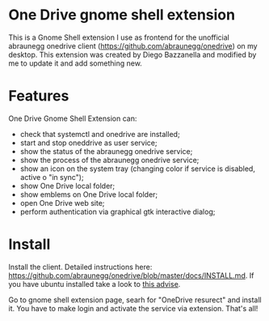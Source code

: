 # One Drive gnome shell extension

This is a Gnome Shell extension I use as frontend for the unofficial abraunegg onedrive client (https://github.com/abraunegg/onedrive) on my desktop.
This extension was created by Diego Bazzanella and modified by me to update it and add something new.

# Features

One Drive Gnome Shell Extension can: 

- check that systemctl and onedrive are installed;
- start and stop oneddrive as user service;
- show the status of the abraunegg onedrive service;
- show the process of the abraunegg onedrive service;
- show an icon on the system tray (changing color if service is disabled, active o "in sync");
- show One Drive local folder;
- show emblems on One Drive local folder;
- open One Drive web site;
- perform authentication via graphical gtk interactive dialog;

# Install

Install the client. Detailed instructions here: https://github.com/abraunegg/onedrive/blob/master/docs/INSTALL.md. If you have ubuntu installed take a look to <a href="https://github.com/abraunegg/onedrive/blob/master/docs/INSTALL.md#important-information-for-all-ubuntu-and-ubuntu-based-distribution-users">this advise</a>.

Go to gnome shell extension page, searh for "OneDrive resurect" and install it. You have to make login and activate the service via extension. That's all!

